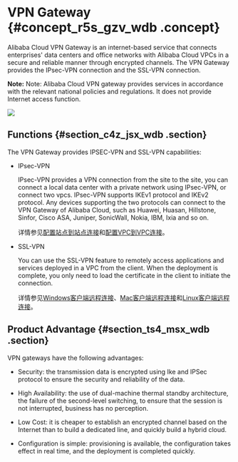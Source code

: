 # VPN Gateway {#concept_r5s_gzv_wdb .concept}

Alibaba Cloud VPN Gateway is an internet-based service that connects enterprises' data centers and office networks with Alibaba Cloud VPCs in a secure and reliable manner through encrypted channels. The VPN Gateway provides the IPsec-VPN connection and the SSL-VPN connection.

**Note:** Note: Alibaba Cloud VPN gateway provides services in accordance with the relevant national policies and regulations. It does not provide Internet access function.

![](images/3233_en-US.png)

## Functions {#section_c4z_jsx_wdb .section}

The VPN Gateway provides IPSEC-VPN and SSL-VPN capabilities:

-   IPsec-VPN

    IPsec-VPN provides a VPN connection from the site to the site, you can connect a local data center with a private network using IPsec-VPN, or connect two vpcs. IPsec-VPN supports IKEv1 protocol and IKEv2 protocol. Any devices supporting the two protocols can connect to the VPN Gateway of Alibaba Cloud, such as Huawei, Huasan, Hillstone, Sinfor, Cisco ASA, Juniper, SonicWall, Nokia, IBM, Ixia and so on.

    详情参见[配置站点到站点连接](https://help.aliyun.com/document_detail/65072.html)和[配置VPC到VPC连接](https://help.aliyun.com/document_detail/65073.html)。

-   SSL-VPN

    You can use the SSL-VPN feature to remotely access applications and services deployed in a VPC from the client. When the deployment is complete, you only need to load the certificate in the client to initiate the connection.

    详情参见[Windows客户端远程连接](https://help.aliyun.com/document_detail/64994.html)、[Mac客户端远程连接](https://help.aliyun.com/document_detail/65068.html)和[Linux客户端远程连接](https://help.aliyun.com/document_detail/65075.html)。


## Product Advantage {#section_ts4_msx_wdb .section}

VPN gateways have the following advantages:

-   Security: the transmission data is encrypted using Ike and IPSec protocol to ensure the security and reliability of the data.

-   High Availability: the use of dual-machine thermal standby architecture, the failure of the second-level switching, to ensure that the session is not interrupted, business has no perception.

-   Low Cost: it is cheaper to establish an encrypted channel based on the Internet than to build a dedicated line, and quickly build a hybrid cloud.

-   Configuration is simple: provisioning is available, the configuration takes effect in real time, and the deployment is completed quickly.


